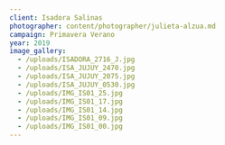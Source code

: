 ```yaml
---
client: Isadora Salinas
photographer: content/photographer/julieta-alzua.md
campaign: Primavera Verano
year: 2019
image_gallery:
  - /uploads/ISADORA_2716_J.jpg
  - /uploads/ISA_JUJUY_2470.jpg
  - /uploads/ISA_JUJUY_2075.jpg
  - /uploads/ISA_JUJUY_0530.jpg
  - /uploads/IMG_IS01_25.jpg
  - /uploads/IMG_IS01_17.jpg
  - /uploads/IMG_IS01_14.jpg
  - /uploads/IMG_IS01_09.jpg
  - /uploads/IMG_IS01_00.jpg
---
```


